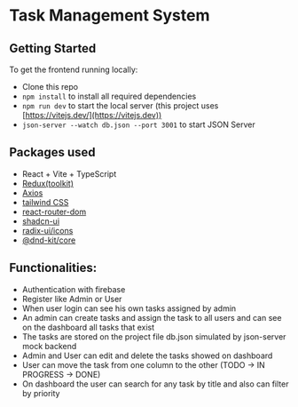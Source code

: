 # Task Management System

## Getting Started

To get the frontend running locally:

* Clone this repo
* `npm install` to install all required dependencies
* `npm run dev` to start the local server (this project uses [https://vitejs.dev/](https://vitejs.dev))
* `json-server --watch db.json --port 3001` to start JSON Server

## Packages used

- React + Vite + TypeScript
- [Redux(toolkit)](https://redux-toolkit.js.org/)
- [Axios](https://axios-http.com/docs/intro)
- [tailwind CSS](https://tailwindcss.com/docs/configuration)
- [react-router-dom](https://www.npmjs.com/package/react-router-dom)
- [shadcn-ui](https://github.com/shadcn-ui/ui/)
- [radix-ui/icons](https://www.radix-ui.com/icons)
- [@dnd-kit/core](https://dndkit.com/)

## Functionalities:

* Authentication with firebase
* Register like Admin or User
* When user login can see his own tasks assigned by admin
* An admin can create tasks and assign the task to all users and can see on the dashboard all tasks that exist
* The tasks are stored on the project file db.json simulated by json-server mock backend
* Admin and User can edit and delete the tasks showed on dashboard
* User can move the task from one column to the other (TODO -> IN PROGRESS -> DONE)
* On dashboard the user can search for any task by title and also can filter by priority